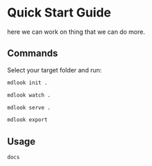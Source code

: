 # Quick Start Guide

here we can work on thing that we can do more.

## Commands

Select your target folder and run:

```bash
mdlook init .
```

```bash
mdlook watch .
```

```bash
mdlook serve .
```

```bash
mdlook export
```

## Usage

```
docs
```
